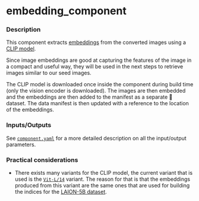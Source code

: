 # embedding_component

### Description

This component extracts [embeddings](https://rom1504.medium.com/image-embeddings-ed1b194d113e)
from the converted images using a [CLIP model](https://huggingface.co/docs/transformers/model_doc/clip).   

Since image embeddings are good at capturing the features of the image in a compact and useful way, they
will be used in the next steps to retrieve images similar to our seed images. 

The CLIP model is downloaded once inside the component during build time (only the vision encoder is downloaded). The images are then embedded and the embeddings are then added to the manifest as a separate 🤗 dataset. The data manifest is then updated with a reference to the location of the embeddings.

### **Inputs/Outputs**

See [`component.yaml`](component.yaml) for a more detailed description on all the input/output parameters. 

### **Practical considerations**

* There exists many variants for the CLIP model, the current variant that is used is the [`Vit-L/14`](https://huggingface.co/openai/clip-vit-large-patch14) variant. The reason for that is that the embeddings produced from this variant are the same ones that are used for building the indices for the [LAION-5B dataset](https://laion.ai/blog/laion-5b/#:~:text=Pre%2DComputed%20Embeddings).


